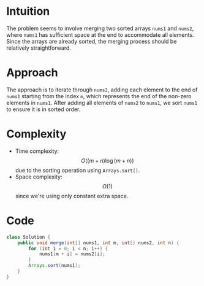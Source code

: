 # Intuition
The problem seems to involve merging two sorted arrays `nums1` and `nums2`, where `nums1` has sufficient space at the end to accommodate all elements. Since the arrays are already sorted, the merging process should be relatively straightforward.

# Approach
The approach is to iterate through `nums2`, adding each element to the end of `nums1` starting from the index `m`, which represents the end of the non-zero elements in `nums1`. After adding all elements of `nums2` to `nums1`, we sort `nums1` to ensure it is in sorted order.

# Complexity
- Time complexity: $$O((m + n) \log (m + n))$$ due to the sorting operation using `Arrays.sort()`.
- Space complexity: $$O(1)$$ since we're using only constant extra space.

# Code
```java
class Solution {
    public void merge(int[] nums1, int m, int[] nums2, int n) {
        for (int i = 0; i < n; i++) {
            nums1[m + i] = nums2[i];
        }
        Arrays.sort(nums1);
    }
}
